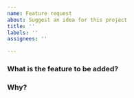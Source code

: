 ```yaml
---
name: Feature request
about: Suggest an idea for this project
title: ''
labels: ''
assignees: ''

---
```


### What is the feature to be added?

### Why?
